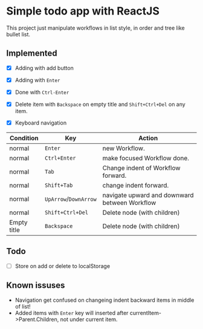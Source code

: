 # Simple todo app with ReactJS

This project just manipulate workflows in list style, in order and tree like bullet list.
## Implemented
- [x] Adding with add button
- [x] Adding with `Enter`
- [x] Done with `Ctrl-Enter`
- [x] Delete item with `Backspace` on empty title and `Shift+Ctrl+Del` on any item.
- [x] Keyboard navigation


| Condition | Key | Action |
|---|---|---|
| normal | `Enter` | new Workflow. |
| normal | `Ctrl+Enter` | make focused Workflow done. |
| normal | `Tab` | Change indent of Workflow forward. |
| normal | `Shift+Tab` | change indent forward. |
| normal | `UpArrow`/`DownArrow` | navigate upward and downward between Workflow |
| normal | `Shift+Ctrl+Del` | Delete node (with children) |
| Empty title | `Backspace` | Delete node (with children) |

## Todo
- [ ] Store on add or delete to localStorage

## Known issuses
 - Navigation get confused on changeing indent backward items in middle of list! 
 - Added items with `Enter` key will inserted after currentItem->Parent.Children, not under current item.
